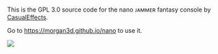 This is the GPL 3.0 source code for the nano ᴊᴀᴍᴍᴇʀ fantasy console by [CasualEffects](http://casual-effects.com).

Go to https://morgan3d.github.io/nano to use it.

![](doc/nano.jpg)
